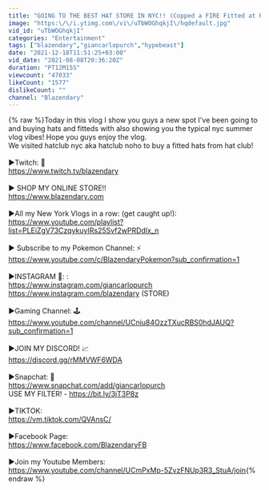 ```yaml
---
title: "GOING TO THE BEST HAT STORE IN NYC!! (Copped a FIRE Fitted at Hatclub Noho)"
image: "https:\/\/i.ytimg.com\/vi\/uTbWOGhqkjI\/hqdefault.jpg"
vid_id: "uTbWOGhqkjI"
categories: "Entertainment"
tags: ["blazendary","giancarlopurch","hypebeast"]
date: "2021-12-18T11:51:25+03:00"
vid_date: "2021-08-08T20:36:20Z"
duration: "PT12M15S"
viewcount: "47033"
likeCount: "1577"
dislikeCount: ""
channel: "Blazendary"
---
```

{% raw %}Today in this vlog I show you guys a new spot I've been going to and buying hats and fitteds with also showing you the typical nyc summer vlog vibes! Hope you guys enjoy the vlog.<br />We visited hatclub nyc aka hatclub noho to buy a fitted hats from hat club!<br /><br />►Twitch: 👾  <br /><a rel="nofollow" target="blank" href="https://www.twitch.tv/blazendary">https://www.twitch.tv/blazendary</a><br /><br />► SHOP MY ONLINE STORE!!<br /><a rel="nofollow" target="blank" href="https://www.blazendary.com">https://www.blazendary.com</a> <br /><br />►All my New York Vlogs in a row: (get caught up!): <a rel="nofollow" target="blank" href="https://www.youtube.com/playlist?list=PLEiZgV73CzqykuyIRs25Svf2wPRDdIx_n">https://www.youtube.com/playlist?list=PLEiZgV73CzqykuyIRs25Svf2wPRDdIx_n</a><br /><br />► Subscribe to my Pokemon Channel: ⚡️ <a rel="nofollow" target="blank" href="https://www.youtube.com/c/BlazendaryPokemon?sub_confirmation=1">https://www.youtube.com/c/BlazendaryPokemon?sub_confirmation=1</a><br /><br />►INSTAGRAM 📸: :<br /><a rel="nofollow" target="blank" href="https://www.instagram.com/giancarlopurch">https://www.instagram.com/giancarlopurch</a><br /><a rel="nofollow" target="blank" href="https://www.instagram.com/blazendary">https://www.instagram.com/blazendary</a> (STORE)<br /><br />►Gaming Channel: 🕹 <a rel="nofollow" target="blank" href="https://www.youtube.com/channel/UCniu84OzzTXucRBS0hdJAUQ?sub_confirmation=1">https://www.youtube.com/channel/UCniu84OzzTXucRBS0hdJAUQ?sub_confirmation=1</a>  <br /><br />►JOIN MY DISCORD! 📈 <br /><a rel="nofollow" target="blank" href="https://discord.gg/rMMVWF6WDA">https://discord.gg/rMMVWF6WDA</a><br /><br />►Snapchat: 👻  <br /><a rel="nofollow" target="blank" href="https://www.snapchat.com/add/giancarlopurch">https://www.snapchat.com/add/giancarlopurch</a><br />USE MY FILTER! - <a rel="nofollow" target="blank" href="https://bit.ly/3jT3P8z">https://bit.ly/3jT3P8z</a><br /><br />►TIKTOK: <br /><a rel="nofollow" target="blank" href="https://vm.tiktok.com/QVAnsC/">https://vm.tiktok.com/QVAnsC/</a><br /><br />►Facebook Page: <br /><a rel="nofollow" target="blank" href="https://www.facebook.com/BlazendaryFB">https://www.facebook.com/BlazendaryFB</a><br /><br />►Join my Youtube Members: <br /><a rel="nofollow" target="blank" href="https://www.youtube.com/channel/UCmPxMp-5ZvzFNUp3R3_StuA/join">https://www.youtube.com/channel/UCmPxMp-5ZvzFNUp3R3_StuA/join</a>{% endraw %}
